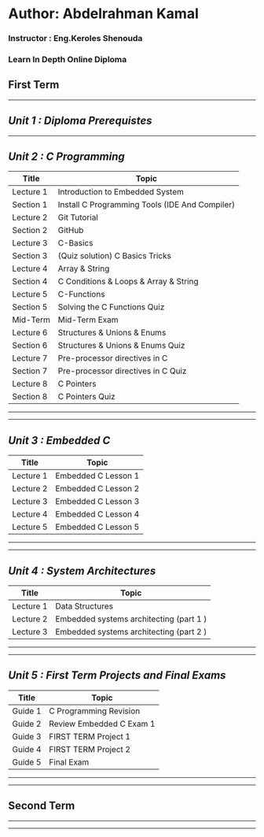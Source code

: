 # Author: Abdelrahman Kamal

### Instructor : Eng.Keroles Shenouda
### Learn In Depth Online Diploma
## First Term ##
__________________________________________________________________
## _Unit 1 : Diploma Prerequistes_
__________________________________________________________________
## _Unit 2 : C Programming_
| Title | Topic |
| ----- | ------|
| Lecture 1 | Introduction to Embedded System |
| Section 1 | Install C Programming Tools (IDE And Compiler) |
| Lecture 2 | Git Tutorial |
| Section 2 | GitHub |
| Lecture 3 | C-Basics |
| Section 3 | (Quiz solution) C Basics Tricks |
| Lecture 4 | Array & String |
| Section 4 | C Conditions & Loops & Array & String |
| Lecture 5 | C-Functions |
| Section 5 | Solving the C Functions Quiz |
| Mid-Term | Mid-Term Exam |
| Lecture 6 | Structures & Unions & Enums |
| Section 6 | Structures & Unions & Enums Quiz |
| Lecture 7 | Pre-processor directives in C |
| Section 7 | Pre-processor directives in C Quiz |
| Lecture 8 | C Pointers |
| Section 8 | C Pointers Quiz |
 __________________________________________________________________
 __________________________________________________________________
## _Unit 3 : Embedded C_
| Title | Topic |
| ----- | ------|
| Lecture 1 | Embedded C Lesson 1 |
| Lecture 2 | Embedded C Lesson 2 |
| Lecture 3 | Embedded C Lesson 3 |
| Lecture 4 | Embedded C Lesson 4 |
| Lecture 5 | Embedded C Lesson 5 |
__________________________________________________________________
__________________________________________________________________
## _Unit 4 : System Architectures_
| Title | Topic |
| ----- | ------|
| Lecture 1 | Data Structures |
| Lecture 2 | Embedded systems architecting (part 1 ) |
| Lecture 3 | Embedded systems architecting (part 2 ) |
__________________________________________________________________
__________________________________________________________________
## _Unit 5 : First Term Projects and Final Exams_
| Title | Topic |
| ----- | ------|
| Guide 1 | C Programming Revision |
| Guide 2 | Review Embedded C Exam 1 |
| Guide 3 | FIRST TERM Project 1 |
| Guide 4 | FIRST TERM Project 2 |
| Guide 5 | Final Exam |
__________________________________________________________________
__________________________________________________________________
## Second Term ##
__________________________________________________________________
__________________________________________________________________

